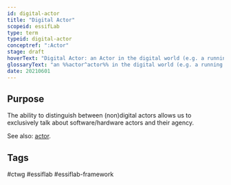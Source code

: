 ```yaml
---
id: digital-actor
title: "Digital Actor"
scopeid: essifLab
type: term
typeid: digital-actor
conceptref: ":Actor"
stage: draft
hoverText: "Digital Actor: an Actor in the digital world (e.g. a running app, or a web-server)."
glossaryText: "an %%actor^actor%% in the digital world (e.g. a running app, or a web-server)."
date: 20210601
---
```


## Purpose

The ability to distinguish between (non)digital actors allows us to exclusively talk about software/hardware actors and their agency.

See also: [actor](actor).

## Tags
#ctwg #essiflab #essiflab-framework